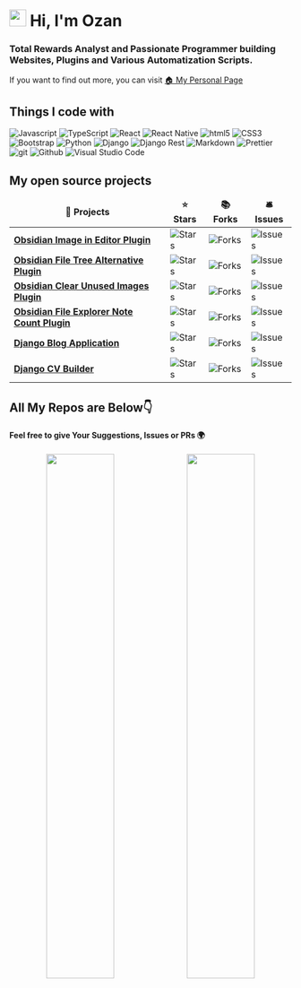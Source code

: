 # <img src="https://emojis.slackmojis.com/emojis/images/1531849430/4246/blob-sunglasses.gif?1531849430" width="30"/> Hi, I'm Ozan 

### Total Rewards Analyst and Passionate Programmer building Websites, Plugins and Various Automatization Scripts. </br>
 
If you want to find out more, you can visit <a href="https://ozan.pl">🏠 My Personal Page</a>
 
## Things I code with
<p>
  <img alt="Javascript" src="https://img.shields.io/badge/javascript-%23323330.svg?style=flat-square&logo=javascript&logoColor=%23F7DF1E" />
  <img alt="TypeScript" src="https://img.shields.io/badge/-TypeScript-007ACC?style=flat-square&logo=typescript&logoColor=white" />
  <img alt="React" src="https://img.shields.io/badge/-React-45b8d8?style=flat-square&logo=react&logoColor=white" />
  <img alt="React Native" src="https://img.shields.io/badge/react_native-%2320232a.svg?style=flat-square&logo=react&logoColor=%2361DAF" />

  <img alt="html5" src="https://img.shields.io/badge/-HTML5-E34F26?style=flat-square&logo=html5&logoColor=white" />
  <img alt="CSS3" src="https://img.shields.io/badge/css3-%231572B6.svg?style=flat-square&logo=css3&logoColor=white" />
  <img alt="Bootstrap" src="https://img.shields.io/badge/bootstrap-%23563D7C.svg?style=flat-square&logo=bootstrap&logoColor=white" />
 
  <img alt="Python" src="https://img.shields.io/badge/python-3670A0?style=flat-square&logo=python&logoColor=ffdd54" />
  <img alt="Django" src="https://img.shields.io/badge/django-%23092E20.svg?style=flat-square&logo=django&logoColor=white" />
  <img alt="Django Rest" src="https://img.shields.io/badge/DJANGO-REST-ff1709?style=flat-square&logo=django&logoColor=white&color=ff1709&labelColor=gray" />
  
  <img alt="Markdown" src="https://img.shields.io/badge/markdown-%23000000.svg?style=flat-square&logo=markdown&logoColor=white" />
  <img alt="Prettier" src="https://img.shields.io/badge/-Prettier-F7B93E?style=flat-square&logo=prettier&logoColor=white" />
  <img alt="git" src="https://img.shields.io/badge/-Git-F05032?style=flat-square&logo=git&logoColor=white" />
  <img alt="Github" src="https://img.shields.io/badge/github-%23121011.svg?style=flat-square&logo=github&logoColor=white" />
  <img alt="Visual Studio Code" src="https://img.shields.io/badge/Visual%20Studio%20Code-0078d7.svg?style=flat-square&logo=visual-studio-code&logoColor=white" />
</p>

## My open source projects

<table>
  <thead align="center">
    <tr border: none;>
      <td><b>🎁 Projects</b></td>
      <td><b>⭐ Stars</b></td>
      <td><b>📚 Forks</b></td>
      <td><b>🛎 Issues</b></td>
    </tr>
  </thead>
  <tbody>
     <tr>
      <td><a href="https://github.com/ozntel/oz-image-in-editor-obsidian"><b>Obsidian Image in Editor Plugin</b></a></td>
      <td><img alt="Stars" src="https://img.shields.io/github/stars/ozntel/oz-image-in-editor-obsidian?style=flat-square&labelColor=343b41"/></td>
      <td><img alt="Forks" src="https://img.shields.io/github/forks/ozntel/oz-image-in-editor-obsidian?style=flat-square&labelColor=343b41"/></td>
      <td><img alt="Issues" src="https://img.shields.io/github/issues/ozntel/oz-image-in-editor-obsidian?style=flat-square&labelColor=343b41"/></td>
    </tr>
    <tr>
      <td><a href="https://github.com/ozntel/file-tree-alternative"><b>Obsidian File Tree Alternative Plugin</b></a></td>
      <td><img alt="Stars" src="https://img.shields.io/github/stars/ozntel/file-tree-alternative?style=flat-square&labelColor=343b41"/></td>
      <td><img alt="Forks" src="https://img.shields.io/github/forks/ozntel/file-tree-alternative?style=flat-square&labelColor=343b41"/></td>
      <td><img alt="Issues" src="https://img.shields.io/github/issues/ozntel/file-tree-alternative?style=flat-square&labelColor=343b41"/></td>
    </tr>
    <tr>
      <td><a href="https://github.com/ozntel/oz-clear-unused-images-obsidian"><b>Obsidian Clear Unused Images Plugin</b></a></td>
      <td><img alt="Stars" src="https://img.shields.io/github/stars/ozntel/oz-clear-unused-images-obsidian?style=flat-square&labelColor=343b41"/></td>
      <td><img alt="Forks" src="https://img.shields.io/github/forks/ozntel/oz-clear-unused-images-obsidian?style=flat-square&labelColor=343b41"/></td>
      <td><img alt="Issues" src="https://img.shields.io/github/issues/ozntel/oz-clear-unused-images-obsidian?style=flat-square&labelColor=343b41"/></td>
    </tr>
    <tr>
      <td><a href="https://github.com/ozntel/file-explorer-note-count"><b>Obsidian File Explorer Note Count Plugin</b></a></td>
      <td><img alt="Stars" src="https://img.shields.io/github/stars/ozntel/file-explorer-note-count?style=flat-square&labelColor=343b41"/></td>
      <td><img alt="Forks" src="https://img.shields.io/github/forks/ozntel/file-explorer-note-count?style=flat-square&labelColor=343b41"/></td>
      <td><img alt="Issues" src="https://img.shields.io/github/issues/ozntel/file-explorer-note-count?style=flat-square&labelColor=343b41"/></td>
    </tr>
    <tr>
      <td><a href="https://github.com/ozntel/Django-Blog-Application"><b>Django Blog Application</b></a></td>
      <td><img alt="Stars" src="https://img.shields.io/github/stars/ozntel/Django-Blog-Application?style=flat-square&labelColor=343b41"/></td>
      <td><img alt="Forks" src="https://img.shields.io/github/forks/ozntel/Django-Blog-Application?style=flat-square&labelColor=343b41"/></td>
      <td><img alt="Issues" src="https://img.shields.io/github/issues/ozntel/Django-Blog-Application?style=flat-square&labelColor=343b41"/></td>
    </tr>
    <tr>
      <td><a href="https://github.com/ozntel/django-cv-builder"><b>Django CV Builder</b></a></td>
      <td><img alt="Stars" src="https://img.shields.io/github/stars/ozntel/django-cv-builder?style=flat-square&labelColor=343b41"/></td>
      <td><img alt="Forks" src="https://img.shields.io/github/forks/ozntel/django-cv-builder?style=flat-square&labelColor=343b41"/></td>
      <td><img alt="Issues" src="https://img.shields.io/github/issues/ozntel/django-cv-builder?style=flat-square&labelColor=343b41"/></td>
    </tr>
  </tbody>
</table>

## All My Repos are Below👇

#### Feel free to give Your Suggestions, Issues or PRs 🌍

<p align="center">
  <img width="49%" src="https://github-readme-stats.vercel.app/api?username=ozntel&show_icons=true&theme=tokyonight" />
  <img width="49%" src="https://github-readme-streak-stats.herokuapp.com/?user=ozntel&theme=tokyonight" />
</p>

